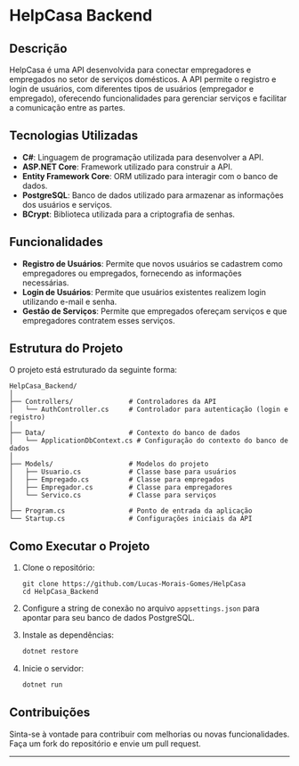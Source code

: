# HelpCasa Backend

## Descrição

HelpCasa é uma API desenvolvida para conectar empregadores e empregados no setor de serviços domésticos. A API permite o registro e login de usuários, com diferentes tipos de usuários (empregador e empregado), oferecendo funcionalidades para gerenciar serviços e facilitar a comunicação entre as partes.

## Tecnologias Utilizadas

- **C#**: Linguagem de programação utilizada para desenvolver a API.
- **ASP.NET Core**: Framework utilizado para construir a API.
- **Entity Framework Core**: ORM utilizado para interagir com o banco de dados.
- **PostgreSQL**: Banco de dados utilizado para armazenar as informações dos usuários e serviços.
- **BCrypt**: Biblioteca utilizada para a criptografia de senhas.

## Funcionalidades

- **Registro de Usuários**: Permite que novos usuários se cadastrem como empregadores ou empregados, fornecendo as informações necessárias.
- **Login de Usuários**: Permite que usuários existentes realizem login utilizando e-mail e senha.
- **Gestão de Serviços**: Permite que empregados ofereçam serviços e que empregadores contratem esses serviços.

## Estrutura do Projeto

O projeto está estruturado da seguinte forma:

```
HelpCasa_Backend/
│
├── Controllers/              # Controladores da API
│   └── AuthController.cs     # Controlador para autenticação (login e registro)
│
├── Data/                     # Contexto do banco de dados
│   └── ApplicationDbContext.cs # Configuração do contexto do banco de dados
│
├── Models/                   # Modelos do projeto
│   ├── Usuario.cs            # Classe base para usuários
│   ├── Empregado.cs          # Classe para empregados
│   ├── Empregador.cs         # Classe para empregadores
│   └── Servico.cs            # Classe para serviços
│
├── Program.cs                # Ponto de entrada da aplicação
└── Startup.cs                # Configurações iniciais da API
```

## Como Executar o Projeto

1. Clone o repositório:

   ```
   git clone https://github.com/Lucas-Morais-Gomes/HelpCasa
   cd HelpCasa_Backend
   ```

2. Configure a string de conexão no arquivo `appsettings.json` para apontar para seu banco de dados PostgreSQL.

3. Instale as dependências:

   ```bash
   dotnet restore
   ```

4. Inicie o servidor:
   ```bash
   dotnet run
   ```

## Contribuições

Sinta-se à vontade para contribuir com melhorias ou novas funcionalidades. Faça um fork do repositório e envie um pull request.

---
